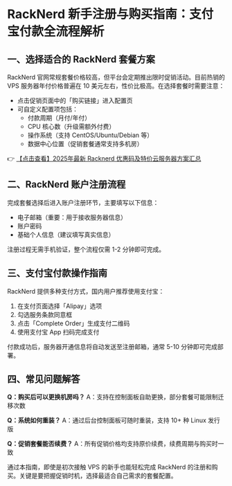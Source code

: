 # RackNerd 新手注册与购买指南：支付宝付款全流程解析

## 一、选择适合的 RackNerd 套餐方案

RackNerd 官网常规套餐价格较高，但平台会定期推出限时促销活动。目前热销的 VPS 服务器年付价格普遍在 10 美元左右，性价比极高。在选择套餐时需要注意：

- 点击促销页面中的「购买链接」进入配置页
- 可自定义配置项包括：
  - 付款周期（月付/年付）
  - CPU 核心数（升级需额外付费）
  - 操作系统（支持 CentOS/Ubuntu/Debian 等）
  - 数据中心位置（促销套餐通常支持多机房）

👉 [【点击查看】2025年最新 Racknerd 优惠码及特价云服务器方案汇总](https://bit.ly/Rack_Nerd)

## 二、RackNerd 账户注册流程

完成套餐选择后进入账户注册环节，主要填写以下信息：

- 电子邮箱（重要：用于接收服务器信息）
- 账户密码
- 基础个人信息（建议填写真实信息）

注册过程无需手机验证，整个流程仅需 1-2 分钟即可完成。

## 三、支付宝付款操作指南

RackNerd 提供多种支付方式，国内用户推荐使用支付宝：

1. 在支付页面选择「Alipay」选项
2. 勾选服务条款同意框
3. 点击「Complete Order」生成支付二维码
4. 使用支付宝 App 扫码完成支付

付款成功后，服务器开通信息将自动发送至注册邮箱，通常 5-10 分钟即可完成部署。

## 四、常见问题解答

**Q：购买后可以更换机房吗？**
A：支持在控制面板自助更换，部分套餐可能限制迁移次数

**Q：系统如何重装？**
A：通过后台控制面板可随时重装，支持 10+ 种 Linux 发行版

**Q：促销套餐能否续费？**
A：所有促销价格均支持原价续费，续费周期与购买时一致

通过本指南，即使是初次接触 VPS 的新手也能轻松完成 RackNerd 的注册和购买。关键是要把握促销时机，选择最适合自己需求的套餐配置。